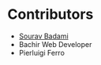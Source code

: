 # Contributors

- [Sourav Badami]( https://github.com/souravbadami)
- Bachir Web Developer
- Pierluigi Ferro
